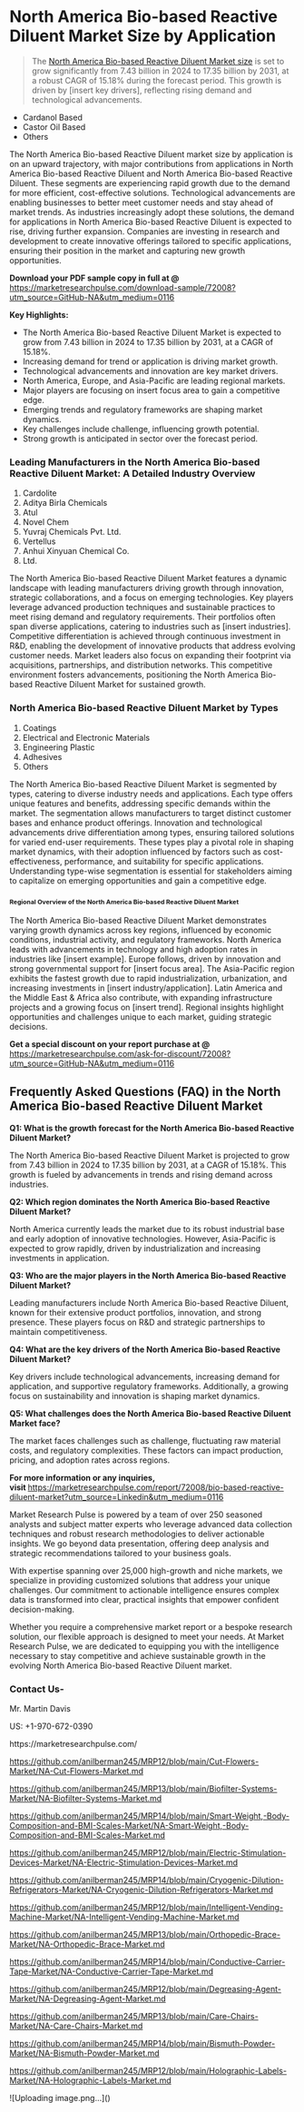 <h1>North America Bio-based Reactive Diluent Market&nbsp;Size by Application</h1><blockquote><p>The <a href="https://marketresearchpulse.com/download-sample/72008?utm_source=GitHub-NA&amp;utm_medium=0116">North America Bio-based Reactive Diluent Market size</a> is set to grow significantly from 7.43 billion in 2024 to 17.35 billion by 2031, at a robust CAGR of 15.18% during the forecast period. This growth is driven by [insert key drivers], reflecting rising demand and technological advancements.</p></blockquote><ul><li>Cardanol Based<li> Castor Oil Based<li> Others</li></ul><p>The North America Bio-based Reactive Diluent market size by application is on an upward trajectory, with major contributions from applications in North America Bio-based Reactive Diluent and North America Bio-based Reactive Diluent. These segments are experiencing rapid growth due to the demand for more efficient, cost-effective solutions. Technological advancements are enabling businesses to better meet customer needs and stay ahead of market trends. As industries increasingly adopt these solutions, the demand for applications in North America Bio-based Reactive Diluent is expected to rise, driving further expansion. Companies are investing in research and development to create innovative offerings tailored to specific applications, ensuring their position in the market and capturing new growth opportunities.</p><p><strong>Download your PDF sample copy in full at @ </strong><a href="https://marketresearchpulse.com/download-sample/72008?utm_source=GitHub-NA&amp;utm_medium=0116">https://marketresearchpulse.com/download-sample/72008?utm_source=GitHub-NA&amp;utm_medium=0116</a></p><p><strong>Key Highlights: </strong></p><ul><li>The North America Bio-based Reactive Diluent Market is expected to grow from 7.43 billion in 2024 to 17.35 billion by 2031, at a CAGR of 15.18%.</li><li>Increasing demand for trend or application is driving market growth.</li><li>Technological advancements and innovation are key market drivers.</li><li>North America, Europe, and Asia-Pacific are leading regional markets.</li><li>Major players are focusing on insert focus area to gain a competitive edge.</li><li>Emerging trends and regulatory frameworks are shaping market dynamics.</li><li>Key challenges include challenge, influencing growth potential.</li><li>Strong growth is anticipated in sector over the forecast period.</li></ul><h3>Leading Manufacturers in the North America Bio-based Reactive Diluent Market: A Detailed Industry Overview</h3><ol><li>Cardolite</li><li>Aditya Birla Chemicals</li><li>Atul</li><li>Novel Chem</li><li>Yuvraj Chemicals Pvt. Ltd.</li><li>Vertellus</li><li>Anhui Xinyuan Chemical Co.</li><li>Ltd.</li></ol><div class="flex max-w-full flex-col flex-grow"><div class="min-h-8 text-message flex w-full flex-col items-end gap-2 whitespace-normal break-words [.text-message+&amp;]:mt-5" dir="auto" data-message-author-role="assistant" data-message-id="fd8432e4-4910-450d-b182-61b7bfb0a01f" data-message-model-slug="gpt-4o"><div class="flex w-full flex-col gap-1 empty:hidden first:pt-[3px]"><div class="markdown prose w-full break-words dark:prose-invert light"><p>The North America Bio-based Reactive Diluent Market features a dynamic landscape with leading manufacturers driving growth through innovation, strategic collaborations, and a focus on emerging technologies. Key players leverage advanced production techniques and sustainable practices to meet rising demand and regulatory requirements. Their portfolios often span diverse applications, catering to industries such as [insert industries]. Competitive differentiation is achieved through continuous investment in R&amp;D, enabling the development of innovative products that address evolving customer needs. Market leaders also focus on expanding their footprint via acquisitions, partnerships, and distribution networks. This competitive environment fosters advancements, positioning the North America Bio-based Reactive Diluent Market for sustained growth.</p></div></div></div></div><h3>North America Bio-based Reactive Diluent Market by Types</h3><ol><li>Coatings<li> Electrical and Electronic Materials<li> Engineering Plastic<li> Adhesives<li> Others</li></ol><div class="flex max-w-full flex-col flex-grow"><div class="min-h-8 text-message flex w-full flex-col items-end gap-2 whitespace-normal break-words [.text-message+&amp;]:mt-5" dir="auto" data-message-author-role="assistant" data-message-id="084470be-0bb7-4664-bddf-5156b4f41249" data-message-model-slug="gpt-4o-mini"><div class="flex w-full flex-col gap-1 empty:hidden first:pt-[3px]"><div class="markdown prose w-full break-words dark:prose-invert light"><p>The North America Bio-based Reactive Diluent Market is segmented by types, catering to diverse industry needs and applications. Each type offers unique features and benefits, addressing specific demands within the market. The segmentation allows manufacturers to target distinct customer bases and enhance product offerings. Innovation and technological advancements drive differentiation among types, ensuring tailored solutions for varied end-user requirements. These types play a pivotal role in shaping market dynamics, with their adoption influenced by factors such as cost-effectiveness, performance, and suitability for specific applications. Understanding type-wise segmentation is essential for stakeholders aiming to capitalize on emerging opportunities and gain a competitive edge.</p></div></div></div></div><h3><span style="font-size: 11px;">Regional Overview of the North America Bio-based Reactive Diluent Market</span></h3><div class="flex max-w-full flex-col flex-grow"><div class="min-h-8 text-message flex w-full flex-col items-end gap-2 whitespace-normal break-words [.text-message+&amp;]:mt-5" dir="auto" data-message-author-role="assistant" data-message-id="e9038762-ce64-4e30-91c9-9bd413514231" data-message-model-slug="gpt-4o-mini"><div class="flex w-full flex-col gap-1 empty:hidden first:pt-[3px]"><div class="markdown prose w-full break-words dark:prose-invert light"><p>The North America Bio-based Reactive Diluent Market demonstrates varying growth dynamics across key regions, influenced by economic conditions, industrial activity, and regulatory frameworks. North America leads with advancements in technology and high adoption rates in industries like [insert example]. Europe follows, driven by innovation and strong governmental support for [insert focus area]. The Asia-Pacific region exhibits the fastest growth due to rapid industrialization, urbanization, and increasing investments in [insert industry/application]. Latin America and the Middle East &amp; Africa also contribute, with expanding infrastructure projects and a growing focus on [insert trend]. Regional insights highlight opportunities and challenges unique to each market, guiding strategic decisions.</p></div></div></div></div><p><strong>Get a special discount on your report purchase at @ </strong><a href="https://marketresearchpulse.com/ask-for-discount/72008?utm_source=GitHub-NA&amp;utm_medium=0116">https://marketresearchpulse.com/ask-for-discount/72008?utm_source=GitHub-NA&amp;utm_medium=0116</a></p><h2>Frequently Asked Questions (FAQ) in the North America Bio-based Reactive Diluent Market</h2><p><strong>Q1: What is the growth forecast for the North America Bio-based Reactive Diluent Market?</strong></p><p>The North America Bio-based Reactive Diluent Market is projected to grow from 7.43 billion in 2024 to 17.35 billion by 2031, at a CAGR of 15.18%. This growth is fueled by advancements in trends and rising demand across industries.</p><p><strong>Q2: Which region dominates the North America Bio-based Reactive Diluent Market?</strong></p><p>North America currently leads the market due to its robust industrial base and early adoption of innovative technologies. However, Asia-Pacific is expected to grow rapidly, driven by industrialization and increasing investments in application.</p><p><strong>Q3: Who are the major players in the North America Bio-based Reactive Diluent Market?</strong></p><p>Leading manufacturers include North America Bio-based Reactive Diluent, known for their extensive product portfolios, innovation, and strong presence. These players focus on R&amp;D and strategic partnerships to maintain competitiveness.</p><p><strong>Q4: What are the key drivers of the North America Bio-based Reactive Diluent Market?</strong></p><p>Key drivers include technological advancements, increasing demand for application, and supportive regulatory frameworks. Additionally, a growing focus on sustainability and innovation is shaping market dynamics.</p><p><strong>Q5: What challenges does the North America Bio-based Reactive Diluent Market face?</strong></p><p>The market faces challenges such as challenge, fluctuating raw material costs, and regulatory complexities. These factors can impact production, pricing, and adoption rates across regions.</p><p><strong>For more information or any inquiries, visit&nbsp;</strong><a href="https://marketresearchpulse.com/report/72008/bio-based-reactive-diluent-market?utm_source=Linkedin&utm_medium=0116">https://marketresearchpulse.com/report/72008/bio-based-reactive-diluent-market?utm_source=Linkedin&utm_medium=0116</a></p><p>Market Research Pulse is powered by a team of over 250 seasoned analysts and subject matter experts who leverage advanced data collection techniques and robust research methodologies to deliver actionable insights. We go beyond data presentation, offering deep analysis and strategic recommendations tailored to your business goals.</p><p>With expertise spanning over 25,000 high-growth and niche markets, we specialize in providing customized solutions that address your unique challenges. Our commitment to actionable intelligence ensures complex data is transformed into clear, practical insights that empower confident decision-making.</p><p>Whether you require a comprehensive market report or a bespoke research solution, our flexible approach is designed to meet your needs. At Market Research Pulse, we are dedicated to equipping you with the intelligence necessary to stay competitive and achieve sustainable growth in the evolving North America Bio-based Reactive Diluent market.</p><h3><strong>Contact Us-</strong></h3><p>Mr. Martin Davis</p><p>US: +1-970-672-0390</p><p>https://marketresearchpulse.com/</p><p><a href="https://github.com/anilberman245/MRP12/blob/main/Cut-Flowers-Market/NA-Cut-Flowers-Market.md">https://github.com/anilberman245/MRP12/blob/main/Cut-Flowers-Market/NA-Cut-Flowers-Market.md</a></p><p><a href="https://github.com/anilberman245/MRP13/blob/main/Biofilter-Systems-Market/NA-Biofilter-Systems-Market.md">https://github.com/anilberman245/MRP13/blob/main/Biofilter-Systems-Market/NA-Biofilter-Systems-Market.md</a></p><p><a href="https://github.com/anilberman245/MRP14/blob/main/Smart-Weight,-Body-Composition-and-BMI-Scales-Market/NA-Smart-Weight,-Body-Composition-and-BMI-Scales-Market.md">https://github.com/anilberman245/MRP14/blob/main/Smart-Weight,-Body-Composition-and-BMI-Scales-Market/NA-Smart-Weight,-Body-Composition-and-BMI-Scales-Market.md</a></p><p><a href="https://github.com/anilberman245/MRP12/blob/main/Electric-Stimulation-Devices-Market/NA-Electric-Stimulation-Devices-Market.md">https://github.com/anilberman245/MRP12/blob/main/Electric-Stimulation-Devices-Market/NA-Electric-Stimulation-Devices-Market.md</a></p><p><a href="https://github.com/anilberman245/MRP14/blob/main/Cryogenic-Dilution-Refrigerators-Market/NA-Cryogenic-Dilution-Refrigerators-Market.md">https://github.com/anilberman245/MRP14/blob/main/Cryogenic-Dilution-Refrigerators-Market/NA-Cryogenic-Dilution-Refrigerators-Market.md</a></p><p><a href="https://github.com/anilberman245/MRP12/blob/main/Intelligent-Vending-Machine-Market/NA-Intelligent-Vending-Machine-Market.md">https://github.com/anilberman245/MRP12/blob/main/Intelligent-Vending-Machine-Market/NA-Intelligent-Vending-Machine-Market.md</a></p><p><a href="https://github.com/anilberman245/MRP13/blob/main/Orthopedic-Brace-Market/NA-Orthopedic-Brace-Market.md">https://github.com/anilberman245/MRP13/blob/main/Orthopedic-Brace-Market/NA-Orthopedic-Brace-Market.md</a></p><p><a href="https://github.com/anilberman245/MRP14/blob/main/Conductive-Carrier-Tape-Market/NA-Conductive-Carrier-Tape-Market.md">https://github.com/anilberman245/MRP14/blob/main/Conductive-Carrier-Tape-Market/NA-Conductive-Carrier-Tape-Market.md</a></p><p><a href="https://github.com/anilberman245/MRP12/blob/main/Degreasing-Agent-Market/NA-Degreasing-Agent-Market.md">https://github.com/anilberman245/MRP12/blob/main/Degreasing-Agent-Market/NA-Degreasing-Agent-Market.md</a></p><p><a href="https://github.com/anilberman245/MRP13/blob/main/Care-Chairs-Market/NA-Care-Chairs-Market.md">https://github.com/anilberman245/MRP13/blob/main/Care-Chairs-Market/NA-Care-Chairs-Market.md</a></p><p><a href="https://github.com/anilberman245/MRP14/blob/main/Bismuth-Powder-Market/NA-Bismuth-Powder-Market.md">https://github.com/anilberman245/MRP14/blob/main/Bismuth-Powder-Market/NA-Bismuth-Powder-Market.md</a></p><p><a href="https://github.com/anilberman245/MRP12/blob/main/Holographic-Labels-Market/NA-Holographic-Labels-Market.md">https://github.com/anilberman245/MRP12/blob/main/Holographic-Labels-Market/NA-Holographic-Labels-Market.md</a></p>
![Uploading image.png…]()
